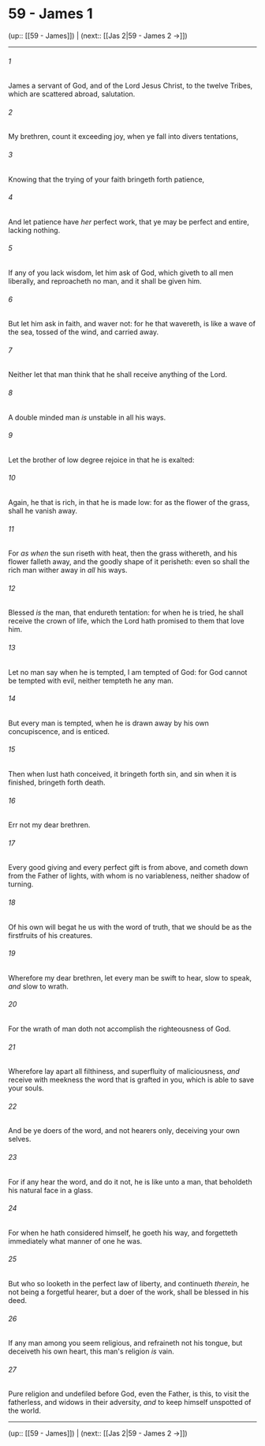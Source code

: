 # 59 - James 1

(up:: [[59 - James]]) | (next:: [[Jas 2|59 - James 2 →]])

***


###### 1 
James a servant of God, and of the Lord Jesus Christ, to the twelve Tribes, which are scattered abroad, salutation. 

###### 2 
My brethren, count it exceeding joy, when ye fall into divers tentations, 

###### 3 
Knowing that the trying of your faith bringeth forth patience, 

###### 4 
And let patience have _her_ perfect work, that ye may be perfect and entire, lacking nothing. 

###### 5 
If any of you lack wisdom, let him ask of God, which giveth to all men liberally, and reproacheth no man, and it shall be given him. 

###### 6 
But let him ask in faith, and waver not: for he that wavereth, is like a wave of the sea, tossed of the wind, and carried away. 

###### 7 
Neither let that man think that he shall receive anything of the Lord. 

###### 8 
A double minded man _is_ unstable in all his ways. 

###### 9 
Let the brother of low degree rejoice in that he is exalted: 

###### 10 
Again, he that is rich, in that he is made low: for as the flower of the grass, shall he vanish away. 

###### 11 
For _as when_ the sun riseth with heat, then the grass withereth, and his flower falleth away, and the goodly shape of it perisheth: even so shall the rich man wither away in _all_ his ways. 

###### 12 
Blessed _is_ the man, that endureth tentation: for when he is tried, he shall receive the crown of life, which the Lord hath promised to them that love him. 

###### 13 
Let no man say when he is tempted, I am tempted of God: for God cannot be tempted with evil, neither tempteth he any man. 

###### 14 
But every man is tempted, when he is drawn away by his own concupiscence, and is enticed. 

###### 15 
Then when lust hath conceived, it bringeth forth sin, and sin when it is finished, bringeth forth death. 

###### 16 
Err not my dear brethren. 

###### 17 
Every good giving and every perfect gift is from above, and cometh down from the Father of lights, with whom is no variableness, neither shadow of turning. 

###### 18 
Of his own will begat he us with the word of truth, that we should be as the firstfruits of his creatures. 

###### 19 
Wherefore my dear brethren, let every man be swift to hear, slow to speak, _and_ slow to wrath. 

###### 20 
For the wrath of man doth not accomplish the righteousness of God. 

###### 21 
Wherefore lay apart all filthiness, and superfluity of maliciousness, _and_ receive with meekness the word that is grafted in you, which is able to save your souls. 

###### 22 
And be ye doers of the word, and not hearers only, deceiving your own selves. 

###### 23 
For if any hear the word, and do it not, he is like unto a man, that beholdeth his natural face in a glass. 

###### 24 
For when he hath considered himself, he goeth his way, and forgetteth immediately what manner of one he was. 

###### 25 
But who so looketh in the perfect law of liberty, and continueth _therein_, he not being a forgetful hearer, but a doer of the work, shall be blessed in his deed. 

###### 26 
If any man among you seem religious, and refraineth not his tongue, but deceiveth his own heart, this man's religion _is_ vain. 

###### 27 
Pure religion and undefiled before God, even the Father, is this, to visit the fatherless, and widows in their adversity, _and_ to keep himself unspotted of the world.

***

(up:: [[59 - James]]) | (next:: [[Jas 2|59 - James 2 →]])
